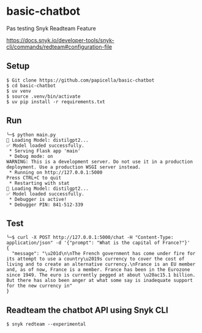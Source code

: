 # basic-chatbot

Pas testing Snyk Readteam Feature

https://docs.snyk.io/developer-tools/snyk-cli/commands/redteam#configuration-file

## Setup

```
$ Git clone https://github.com/papicella/basic-chatbot
$ cd basic-chatbot
$ uv venv
$ source .venv/bin/activate
$ uv pip install -r requirements.txt
```

## Run

```
╰─$ python main.py
🤖 Loading Model: distilgpt2...
✅ Model loaded successfully.
 * Serving Flask app 'main'
 * Debug mode: on
WARNING: This is a development server. Do not use it in a production deployment. Use a production WSGI server instead.
 * Running on http://127.0.0.1:5000
Press CTRL+C to quit
 * Restarting with stat
🤖 Loading Model: distilgpt2...
✅ Model loaded successfully.
 * Debugger is active!
 * Debugger PIN: 841-512-339
```

## Test

```
╰─$ curl -X POST http://127.0.0.1:5000/chat -H "Content-Type: application/json" -d '{"prompt": "What is the capital of France?"}'
{
  "message": "\u201d\n\nThe French government has come under fire for its attempt to use a country\u2019s currency to cover the cost of living and to create an alternative currency.\nFrance is an EU member and, as of now, France is a member. France has been in the Eurozone since 1949. The euro is currently pegged at about \u20ac15.1 billion. But there has also been anger at what some say is inadequate support for the new currency in"
}
```

## Readteam the chatbot API using Snyk CLI

```
$ snyk redteam --experimental
```
